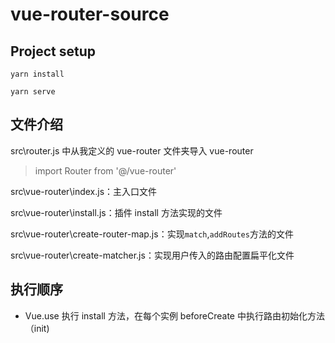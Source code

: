 # vue-router-source

## Project setup

```
yarn install

yarn serve
```

## 文件介绍

src\router.js 中从我定义的 vue-router 文件夹导入 vue-router

> import Router from '@/vue-router'

src\vue-router\index.js：主入口文件

src\vue-router\install.js：插件 install 方法实现的文件

src\vue-router\create-router-map.js：实现`match`,`addRoutes`方法的文件

src\vue-router\create-matcher.js：实现用户传入的路由配置扁平化文件

## 执行顺序

- Vue.use 执行 install 方法，在每个实例 beforeCreate 中执行路由初始化方法（init)
